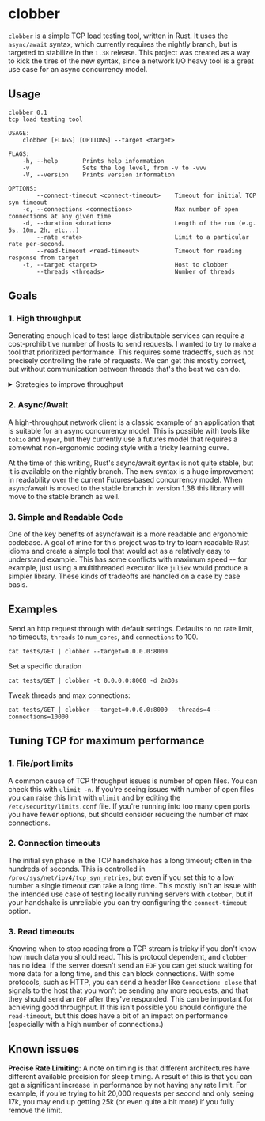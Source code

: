 # clobber

`clobber` is a simple TCP load testing tool, written in Rust. It uses the `async/await` syntax, which currently
requires the nightly branch, but is targeted to stabilize in the `1.38` release. This project was created as a way to
kick the tires of the new syntax, since a network I/O heavy tool is a great use case for an async concurrency model.

## Usage
```
clobber 0.1
tcp load testing tool

USAGE:
    clobber [FLAGS] [OPTIONS] --target <target>

FLAGS:
    -h, --help       Prints help information
    -v               Sets the log level, from -v to -vvv
    -V, --version    Prints version information

OPTIONS:
        --connect-timeout <connect-timeout>    Timeout for initial TCP syn timeout
    -c, --connections <connections>            Max number of open connections at any given time
    -d, --duration <duration>                  Length of the run (e.g. 5s, 10m, 2h, etc...)
        --rate <rate>                          Limit to a particular rate per-second.
        --read-timeout <read-timeout>          Timeout for reading response from target
    -t, --target <target>                      Host to clobber
        --threads <threads>                    Number of threads

```

## Goals

### 1. High throughput

Generating enough load to test large distributable services can require a
cost-prohibitive number of hosts to send requests. I wanted to try to make a tool that
prioritized performance. This requires some tradeoffs, such as not precisely controlling the rate
of requests. We can get this mostly correct, but without communication between threads
that's the best we can do.

<details>
<summary>Strategies to improve throughput</summary>

#### - Thread local

This library uses no cross-thread communication via `std::sync` or `crossbeam`.
All futures are executed on a `LocalPool`, and the number of OS threads used is configurable.
Work-stealing has an overhead that isn't suitable for this kind of use case. This has a
number of design impacts. For example, it becomes more difficult to aggregate what each
connection is doing. This is simple if you just pass the results to a channel, but this
has a non-trivial impact on performance.

Note: This is currently violated by the way this library accomplishes rate limiting, which
relies on a global thread that manages timers. This ends up putting disproportionate load
on that thread at some point which impacts performance.

#### - Limit open ports and files

Two of the key limiting factors for high TCP client throughput are running out of ports,
or opening more files than the underlying OS will allow. `clobber` tries to minimize issues
here by giving users control over the max connections. It's also a good idea to check out
your specific `ulimit -n` settings and raise the max number of open files.
</details>

### 2. Async/Await

A high-throughput network client is a classic example of an application that
is suitable for an async concurrency model. This is possible with tools like `tokio` and
`hyper`, but they currently use a futures model that requires a somewhat non-ergonomic
coding style with a tricky learning curve.

At the time of this writing, Rust's async/await syntax is not quite stable, but it
is available on the nightly branch. The new syntax is a huge improvement in readability
over the current Futures-based concurrency model. When async/await is moved to the stable
branch in version 1.38 this library will move to the stable branch as well.

### 3. Simple and Readable Code

One of the key benefits of async/await is a more readable and ergonomic codebase. A goal
of mine for this project was to try to learn readable Rust idioms and create a simple
tool that would act as a relatively easy to understand example. This has some conflicts
with maximum speed -- for example, just using a multithreaded executor like `juliex` would
produce a simpler library. These kinds of tradeoffs are handled on a case by case basis.


## Examples
Send an http request through with default settings. Defaults to no rate limit, no timeouts, `threads` to
`num_cores`, and `connections` to 100.
```
cat tests/GET | clobber --target=0.0.0.0:8000
```

Set a specific duration
```
cat tests/GET | clobber -t 0.0.0.0:8000 -d 2m30s
```

Tweak threads and max connections:
```
cat tests/GET | clobber --target=0.0.0.0:8000 --threads=4 --connections=10000
```

## Tuning TCP for maximum performance

### 1. File/port limits

A common cause of TCP throughput issues is number of open files. You can check this with `ulimit -n`. If you're seeing
issues with number of open files you can raise this limit  with `ulimit` and by editing the `/etc/security/limits.conf`
file. If you're running into too many open ports you have fewer options, but should consider reducing the number of
max connections.

### 2. Connection timeouts

The initial syn phase in the TCP handshake has a long timeout; often in the hundreds of seconds. This is controlled
in `/proc/sys/net/ipv4/tcp_syn_retries`, but even if you set this to a low number a single timeout can take a long
time. This mostly isn't an issue with the intended use case of testing locally running servers with `clobber`, but
if your handshake is unreliable you can try configuring the `connect-timeout` option.

### 3. Read timeouts

Knowing when to stop reading from a TCP stream is tricky if you don't know how much data you should read. This is
protocol dependent, and `clobber` has no idea. If the server doesn't send an `EOF` you can get stuck waiting for more
data for a long time, and this can block connections. With some protocols, such as HTTP, you can send a header like
`Connection: close` that signals to the host that you won't be sending any more requests, and that they should send
an `EOF` after they've responded. This can be important for achieving good throughput. If this isn't possible you
should configure the `read-timeout`, but this does have a bit of an impact on performance (especially with a high
number of connections.)

## Known issues

**Precise Rate Limiting**: A note on timing is that different architectures have different available precision for
sleep timing. A result of this is that you can get a significant increase in performance by not having any rate limit.
For example, if you're trying to hit 20,000 requests per second and only seeing 17k, you may end up getting 25k (or
even quite a bit more) if you fully remove the limit.
